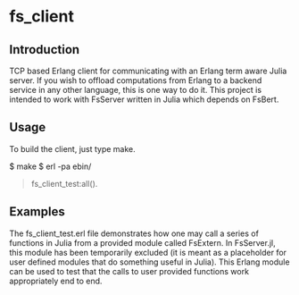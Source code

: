 fs_client
=========

Introduction
------------

TCP based Erlang client for communicating with an Erlang term aware Julia server. If you wish to offload computations from Erlang to a backend service in any other language, this is one way to do it. This project is intended to work with FsServer written in Julia which depends on FsBert.

Usage
-----

To build the client, just type make.

   $ make
   $ erl -pa ebin/

   > fs_client_test:all().

Examples
--------

The fs_client_test.erl file demonstrates how one may call a series of functions in Julia from a provided module called FsExtern. In FsServer.jl, this module has been temporarily excluded (it is meant as a placeholder for user defined modules that do something useful in Julia). This Erlang module can be used to test that the calls to user provided functions work appropriately end to end.




